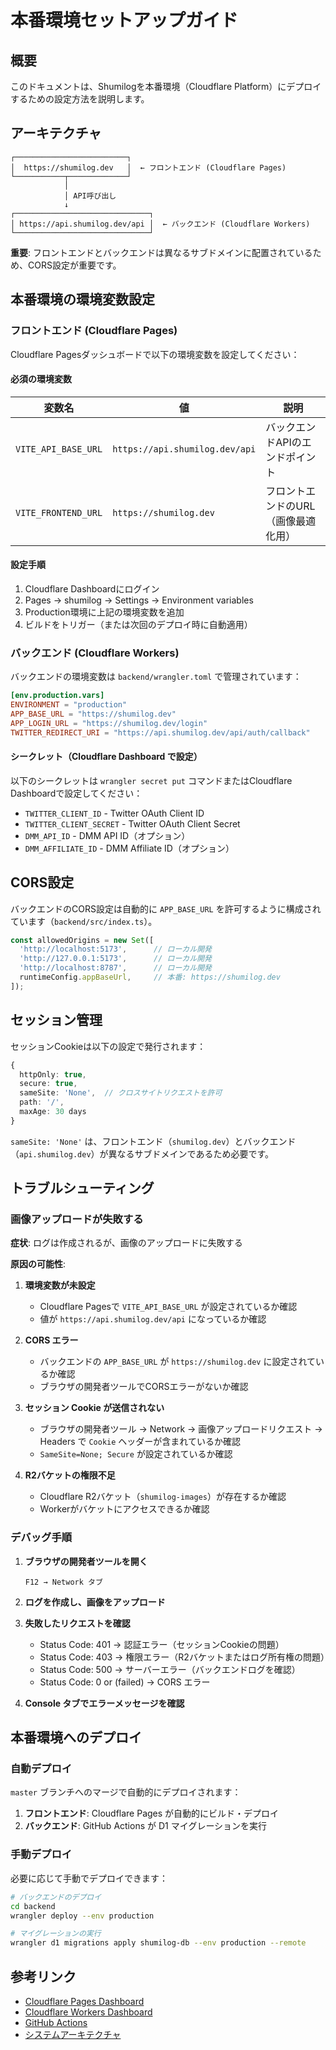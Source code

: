 # 本番環境セットアップガイド

## 概要

このドキュメントは、Shumilogを本番環境（Cloudflare Platform）にデプロイするための設定方法を説明します。

## アーキテクチャ

```
┌─────────────────────────┐
│  https://shumilog.dev   │  ← フロントエンド (Cloudflare Pages)
└───────────┬─────────────┘
            │
            │ API呼び出し
            ↓
┌──────────────────────────────┐
│ https://api.shumilog.dev/api │  ← バックエンド (Cloudflare Workers)
└──────────────────────────────┘
```

**重要**: フロントエンドとバックエンドは異なるサブドメインに配置されているため、CORS設定が重要です。

## 本番環境の環境変数設定

### フロントエンド (Cloudflare Pages)

Cloudflare Pagesダッシュボードで以下の環境変数を設定してください：

#### 必須の環境変数

| 変数名 | 値 | 説明 |
|--------|-----|------|
| `VITE_API_BASE_URL` | `https://api.shumilog.dev/api` | バックエンドAPIのエンドポイント |
| `VITE_FRONTEND_URL` | `https://shumilog.dev` | フロントエンドのURL（画像最適化用） |

#### 設定手順

1. Cloudflare Dashboardにログイン
2. Pages → shumilog → Settings → Environment variables
3. Production環境に上記の環境変数を追加
4. ビルドをトリガー（または次回のデプロイ時に自動適用）

### バックエンド (Cloudflare Workers)

バックエンドの環境変数は `backend/wrangler.toml` で管理されています：

```toml
[env.production.vars]
ENVIRONMENT = "production"
APP_BASE_URL = "https://shumilog.dev"
APP_LOGIN_URL = "https://shumilog.dev/login"
TWITTER_REDIRECT_URI = "https://api.shumilog.dev/api/auth/callback"
```

#### シークレット（Cloudflare Dashboard で設定）

以下のシークレットは `wrangler secret put` コマンドまたはCloudflare Dashboardで設定してください：

- `TWITTER_CLIENT_ID` - Twitter OAuth Client ID
- `TWITTER_CLIENT_SECRET` - Twitter OAuth Client Secret
- `DMM_API_ID` - DMM API ID（オプション）
- `DMM_AFFILIATE_ID` - DMM Affiliate ID（オプション）

## CORS設定

バックエンドのCORS設定は自動的に `APP_BASE_URL` を許可するように構成されています（`backend/src/index.ts`）。

```typescript
const allowedOrigins = new Set([
  'http://localhost:5173',      // ローカル開発
  'http://127.0.0.1:5173',      // ローカル開発
  'http://localhost:8787',      // ローカル開発
  runtimeConfig.appBaseUrl,     // 本番: https://shumilog.dev
]);
```

## セッション管理

セッションCookieは以下の設定で発行されます：

```typescript
{
  httpOnly: true,
  secure: true,
  sameSite: 'None',  // クロスサイトリクエストを許可
  path: '/',
  maxAge: 30 days
}
```

`sameSite: 'None'` は、フロントエンド（`shumilog.dev`）とバックエンド（`api.shumilog.dev`）が異なるサブドメインであるため必要です。

## トラブルシューティング

### 画像アップロードが失敗する

**症状**: ログは作成されるが、画像のアップロードに失敗する

**原因の可能性**:

1. **環境変数が未設定**
   - Cloudflare Pagesで `VITE_API_BASE_URL` が設定されているか確認
   - 値が `https://api.shumilog.dev/api` になっているか確認

2. **CORS エラー**
   - バックエンドの `APP_BASE_URL` が `https://shumilog.dev` に設定されているか確認
   - ブラウザの開発者ツールでCORSエラーがないか確認

3. **セッション Cookie が送信されない**
   - ブラウザの開発者ツール → Network → 画像アップロードリクエスト → Headers で `Cookie` ヘッダーが含まれているか確認
   - `SameSite=None; Secure` が設定されているか確認

4. **R2バケットの権限不足**
   - Cloudflare R2バケット（`shumilog-images`）が存在するか確認
   - Workerがバケットにアクセスできるか確認

### デバッグ手順

1. **ブラウザの開発者ツールを開く**
   ```
   F12 → Network タブ
   ```

2. **ログを作成し、画像をアップロード**

3. **失敗したリクエストを確認**
   - Status Code: 401 → 認証エラー（セッションCookieの問題）
   - Status Code: 403 → 権限エラー（R2バケットまたはログ所有権の問題）
   - Status Code: 500 → サーバーエラー（バックエンドログを確認）
   - Status Code: 0 or (failed) → CORS エラー

4. **Console タブでエラーメッセージを確認**

## 本番環境へのデプロイ

### 自動デプロイ

`master` ブランチへのマージで自動的にデプロイされます：

1. **フロントエンド**: Cloudflare Pages が自動的にビルド・デプロイ
2. **バックエンド**: GitHub Actions が D1 マイグレーションを実行

### 手動デプロイ

必要に応じて手動でデプロイできます：

```bash
# バックエンドのデプロイ
cd backend
wrangler deploy --env production

# マイグレーションの実行
wrangler d1 migrations apply shumilog-db --env production --remote
```

## 参考リンク

- [Cloudflare Pages Dashboard](https://dash.cloudflare.com/)
- [Cloudflare Workers Dashboard](https://dash.cloudflare.com/)
- [GitHub Actions](https://github.com/7474/shumilog/actions)
- [システムアーキテクチャ](./architecture.md)
